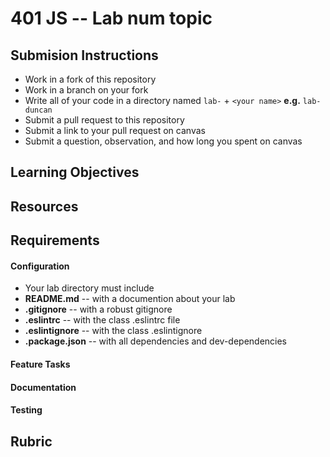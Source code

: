 401 JS -- Lab num topic
===

## Submision Instructions
  * Work in a fork of this repository
  * Work in a branch on your fork
  * Write all of your code in a directory named `lab-` + `<your name>` **e.g.** `lab-duncan`
  * Submit a pull request to this repository
  * Submit a link to your pull request on canvas
  * Submit a question, observation, and how long you spent on canvas
## Learning Objectives
<!-- the leaning objectives from the corisponding class number --> 
## Resources
<!-- a list of liks if any are necessary for the assignment--> 
## Requirements
#### Configuration
<!-- list of files, configurations, tools, ect that are required -->
* Your lab directory must include
* **README.md** -- with a documention about your lab
* **.gitignore** -- with a robust gitignore
* **.eslintrc** -- with the class .eslintrc file
* **.eslintignore** -- with the class .eslintignore
* **.package.json** -- with all dependencies and dev-dependencies 
#### Feature Tasks
<!-- a list or description of the feature tasks you want the students to implement -->
####  Documentation
<!-- a description of what you want the student to write about in their readme --> 
#### Testing
<!-- a description of what you want the student to test -->
## Rubric
<!-- TODO: decide on the rubric and put it here --> 

<!-- links --> 
